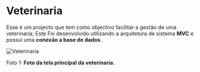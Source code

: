 # Veterinaria
 Esse é um projecto que tem como objectivo facilitar a gestão de uma veterinaria;
 Este Foi desenvolvido utilizando a arquitetura de sistema **MVC** e possui uma __conexão a base de dados__.
 

 ![Veterinaria](https://user-images.githubusercontent.com/105989003/210217937-ba82d610-50c7-4116-972c-e5eb8701184e.PNG)
 
 Foto 1: **Foto da tela principal da veterinaria.**
